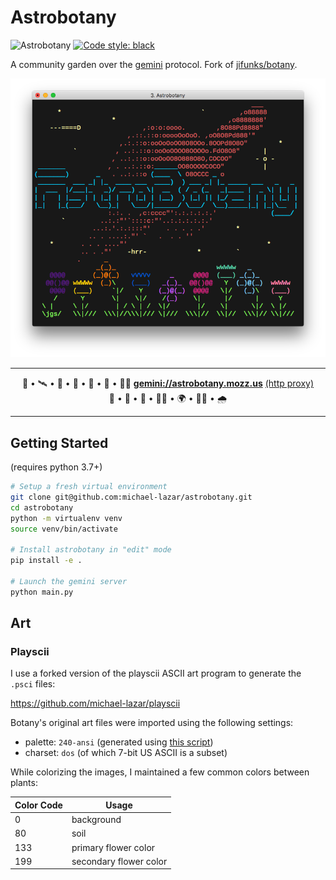 # Astrobotany

![Astrobotany](https://github.com/michael-lazar/astrobotany/workflows/Astrobotany/badge.svg)
[![Code style: black](https://img.shields.io/badge/code%20style-black-000000.svg)](https://github.com/psf/black)

A community garden over the [gemini](https://gemini.circumlunar.space/) protocol. Fork of [jifunks/botany](https://github.com/jifunks/botany).

![Astrobotany](title.png)

---

<p align="center">
    🌱&nbsp;•&nbsp;🛰️&nbsp;•&nbsp;🌷&nbsp;•&nbsp;🐝&nbsp;•&nbsp;🚀&nbsp;•&nbsp;🌵&nbsp;•&nbsp;👩‍🚀
    <strong><a href="gemini://astrobotany.mozz.us">gemini://astrobotany.mozz.us</a></strong>
    <a href="https://portal.mozz.us/gemini/astrobotany.mozz.us/">(http&nbsp;proxy)</a>
    🥕&nbsp;•&nbsp;🔭&nbsp;•&nbsp;🌺&nbsp;•&nbsp;👩‍🔬&nbsp;•&nbsp;🌍&nbsp;•&nbsp;👨‍🌾&nbsp;•&nbsp;🌧️
</p>

---

## Getting Started

(requires python 3.7+)

```bash
# Setup a fresh virtual environment
git clone git@github.com:michael-lazar/astrobotany.git
cd astrobotany
python -m virtualenv venv
source venv/bin/activate

# Install astrobotany in "edit" mode
pip install -e .

# Launch the gemini server
python main.py
```

## Art

### Playscii

I use a forked version of the playscii ASCII art program to generate the ``.psci`` files:

https://github.com/michael-lazar/playscii

Botany's original art files were imported using the following settings:

- palette: ``240-ansi`` (generated using [this script](scripts/build_palette.py))
- charset: ``dos`` (of which 7-bit US ASCII is a subset)

While colorizing the images, I maintained a few common colors between plants:

| Color Code | Usage |
| --- | --- |
| 0 | background |
| 80 | soil |
| 133 | primary flower color |
| 199 | secondary flower color |
